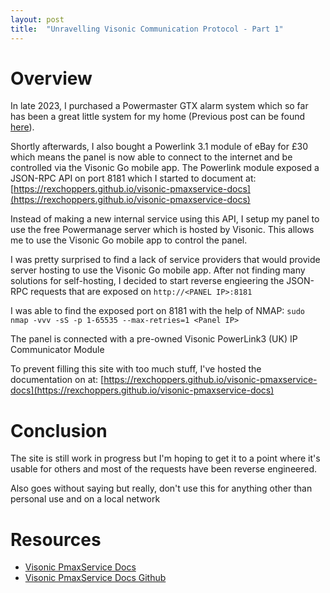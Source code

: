 ```yaml
---
layout: post
title:  "Unravelling Visonic Communication Protocol - Part 1"
---
```


# Overview
In late 2023, I purchased a  Powermaster GTX alarm system which so far has been a great little system for my home (Previous post can be found [here](/2023/09/20/visonic-powermaster-gtx-compact-review)).

Shortly afterwards, I also bought a Powerlink 3.1 module of eBay for £30 which means the panel is now able to connect to the internet and be controlled via the Visonic Go mobile app. The Powerlink module exposed a JSON-RPC API on port 8181 which I started to document at: [https://rexchoppers.github.io/visonic-pmaxservice-docs](https://rexchoppers.github.io/visonic-pmaxservice-docs)

Instead of making a new internal service using this API, I setup my panel to use the free Powermanage server which is hosted by Visonic. This allows me to use the Visonic Go mobile app to control the panel. 









I was pretty surprised to find a lack of service providers that would provide server hosting to use the Visonic Go mobile app. After not finding many solutions for self-hosting, I decided to start reverse engieering the JSON-RPC requests that are exposed on `http://<PANEL IP>:8181`

I was able to find the exposed port on 8181 with the help of NMAP: `sudo nmap -vvv -sS -p 1-65535 --max-retries=1 <Panel IP>`

The panel is connected with a pre-owned Visonic PowerLink3 (UK) IP Communicator Module 

To prevent filling this site with too much stuff, I've hosted the documentation on at: [https://rexchoppers.github.io/visonic-pmaxservice-docs](https://rexchoppers.github.io/visonic-pmaxservice-docs)

# Conclusion
The site is still work in progress but I'm hoping to get it to a point where it's usable for others and most of the requests have been reverse engineered.

Also goes without saying but really, don't use this for anything other than personal use and on a local network

# Resources
- [Visonic PmaxService Docs](https://rexchoppers.github.io/visonic-pmaxservice-docs)
- [Visonic PmaxService Docs Github](https://github.com/rexchoppers/visonic-pmaxservice-docs)